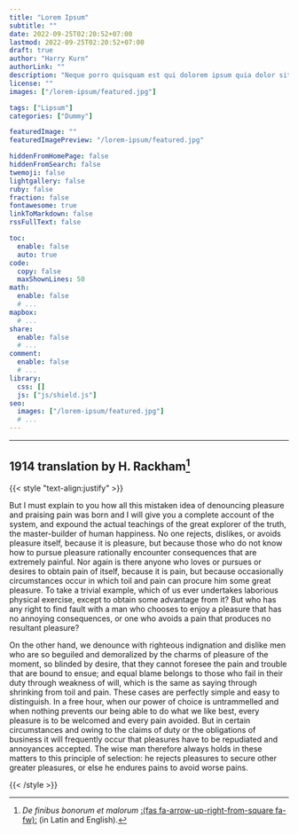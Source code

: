 ```yaml
---
title: "Lorem Ipsum"
subtitle: ""
date: 2022-09-25T02:20:52+07:00
lastmod: 2022-09-25T02:20:52+07:00
draft: true
author: "Harry Kurn"
authorLink: ""
description: "Neque porro quisquam est qui dolorem ipsum quia dolor sit amet, consectetur, adipisci velit ..."
license: ""
images: ["/lorem-ipsum/featured.jpg"]

tags: ["Lipsum"]
categories: ["Dummy"]

featuredImage: ""
featuredImagePreview: "/lorem-ipsum/featured.jpg"

hiddenFromHomePage: false
hiddenFromSearch: false
twemoji: false
lightgallery: false
ruby: false
fraction: false
fontawesome: true
linkToMarkdown: false
rssFullText: false

toc:
  enable: false
  auto: true
code:
  copy: false
  maxShownLines: 50
math:
  enable: false
  # ...
mapbox:
  # ...
share:
  enable: false
  # ...
comment:
  enable: false
  # ...
library:
  css: []
  js: ["js/shield.js"]
seo:
  images: ["/lorem-ipsum/featured.jpg"]
  # ...
---
```


<!--more-->

---

## 1914 translation by H. Rackham[^1]

[^1]: *De finibus bonorum et malorum* [:(fas fa-arrow-up-right-from-square fa-fw):][dfbem] (in Latin and English).

[dfbem]: https://archive.org/details/definibusbonoru02cicegoog "De finibus bonorum et malorum"

{{< style "text-align:justify" >}}

But I must explain to you how all this mistaken idea of denouncing pleasure and praising pain was born and I will
give you a complete account of the system, and expound the actual teachings of the great explorer of the truth, the
master-builder of human happiness. No one rejects, dislikes, or avoids pleasure itself, because it is pleasure, but
because those who do not know how to pursue pleasure rationally encounter consequences that are extremely painful.
Nor again is there anyone who loves or pursues or desires to obtain pain of itself, because it is pain, but because
occasionally circumstances occur in which toil and pain can procure him some great pleasure. To take a trivial example,
which of us ever undertakes laborious physical exercise, except to obtain some advantage from it? But who has any
right to find fault with a man who chooses to enjoy a pleasure that has no annoying consequences,
or one who avoids a pain that produces no resultant pleasure?

On the other hand, we denounce with righteous indignation and dislike men who are so beguiled and demoralized by
the charms of pleasure of the moment, so blinded by desire, that they cannot foresee the pain and trouble that are
bound to ensue; and equal blame belongs to those who fail in their duty through weakness of will, which is the same
as saying through shrinking from toil and pain. These cases are perfectly simple and easy to distinguish. In a free
hour, when our power of choice is untrammelled and when nothing prevents our being able to do what we like best,
every pleasure is to be welcomed and every pain avoided. But in certain circumstances and owing to the claims of
duty or the obligations of business it will frequently occur that pleasures have to be repudiated and annoyances
accepted. The wise man therefore always holds in these matters to this principle of selection: he rejects
pleasures to secure other greater pleasures, or else he endures pains to avoid worse pains.

{{< /style >}}
